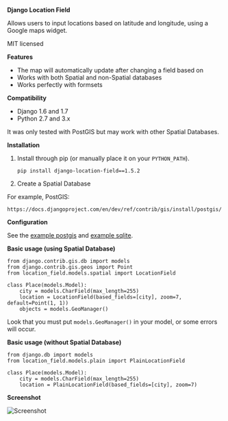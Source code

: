 **Django Location Field**

Allows users to input locations based on latitude and longitude, using a
Google maps widget.

MIT licensed

**Features**

* The map will automatically update after changing a field based on
* Works with both Spatial and non-Spatial databases
* Works perfectly with formsets

**Compatibility**

* Django 1.6 and 1.7
* Python 2.7 and 3.x

It was only tested with PostGIS but may work with other Spatial Databases.

**Installation**

1. Install through pip (or manually place it on your `PYTHON_PATH`).

    `pip install django-location-field==1.5.2`

2. Create a Spatial Database

For example, PostGIS:

    https://docs.djangoproject.com/en/dev/ref/contrib/gis/install/postgis/

**Configuration**

See the [example postgis](example_postgis/) and [example sqlite](example_sqlite/).

**Basic usage (using Spatial Database)**

    from django.contrib.gis.db import models
    from django.contrib.gis.geos import Point
    from location_field.models.spatial import LocationField

    class Place(models.Model):
        city = models.CharField(max_length=255)
        location = LocationField(based_fields=[city], zoom=7, default=Point(1, 1))
        objects = models.GeoManager()

Look that you must put `models.GeoManager()` in your model, or some errors will occur.

**Basic usage (without Spatial Database)**

    from django.db import models
    from location_field.models.plain import PlainLocationField

    class Place(models.Model):
        city = models.CharField(max_length=255)
        location = PlainLocationField(based_fields=[city], zoom=7)

**Screenshot**

![Screenshot](https://github.com/caioariede/django-location-field/raw/master/screenshot.png)

